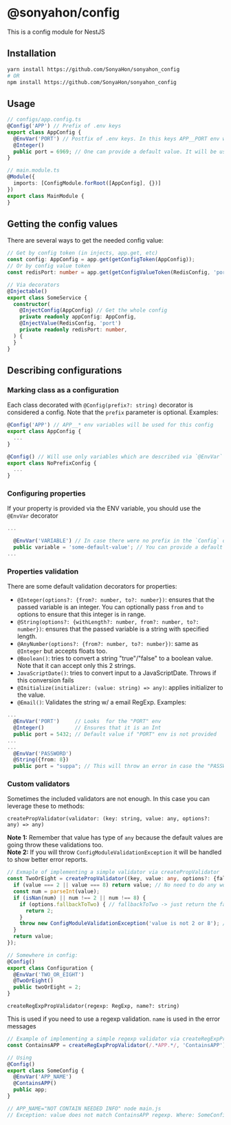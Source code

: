 # @sonyahon/config

This is a config module for NestJS

## Installation
```bash
yarn install https://github.com/SonyaHon/sonyahon_config
# OR
npm install https://github.com/SonyaHon/sonyahon_config
```

## Usage

```typescript
// configs/app.config.ts
@Config('APP') // Prefix of .env keys
export class AppConfig {
  @EnvVar('PORT') // Postfix of .env keys. In this keys APP__PORT env will be used
  @Integer()
  public port = 6969; // One can provide a default value. It will be used if no environmnet variable is present
}

// main.module.ts
@Module({
  imports: [ConfigModule.forRoot([AppConfig], {})]
})
export class MainModule {
}
```

## Getting the config values
There are several ways to get the needed config value:

```typescript
// Get by config token (in injects, app.get, etc)
const config: AppConfig = app.get(getConfigToken(AppConfig));
// Or by config value token
const redisPort: number = app.get(getConfigValueToken(RedisConfig, 'port'));

// Via decorators
@Injectable()
export class SomeService {
  constructor(
    @InjectConfig(AppConfig) // Get the whole config
    private readonly appConfig: AppConfig,
    @InjectValue(RedisConfig, 'port')
    private readonly redisPort: number,
  ) {
  }
}
```

## Describing configurations
### Marking class as a configuration
Each class decorated with `@Config(prefix?: string)` decorator is considered
a config. Note that the `prefix` parameter is optional. 
Examples:
```typescript
@Config('APP') // APP__* env variables will be used for this config
export class AppConfig {
  ...
}

@Config() // Will use only variables which are described via `@EnvVar` decorator
export class NoPrefixConfig {
  ...
}
```
### Configuring properties

If your property is provided via the ENV variable, you should use the `@EnvVar` decorator
```typescript
...

  @EnvVar('VARIABLE') // In case there were no prefix in the `Config` decorator this will look app just the "VARIABLE" env variable. If there was some prefix, then "PREFIX__VARIABLE" env will be used.
  public variable = 'some-default-value'; // You can provide a default value, which will be used if the desired env variable is not presented
...
```

### Properties validation
There are some default validation decorators for properties:
* `@Integer(options?: {from?: number, to?: number})`: ensures that the passed variable is an integer. You can optionally pass `from` and `to` options to ensure that this integer is in range.
* `@String(options?: {withLength?: number, from?: number, to?: number})`: ensures that the passed variable is a string with specified length.
* `@AnyNumber(options?: {from?: number, to?: number})`: same as `@Integer` but accepts floats too.
* `@Boolean()`: tries to convert a string "true"/"false" to a boolean value. Note that it can accept only this 2 strings.
* `JavaScriptDate()`: tries to convert input to a JavaScriptDate. Throws if this conversion fails
* `@Initialize(initializer: (value: string) => any)`: applies initializer to the value.
* `@Email()`: Validates the string w/ a email RegExp. 
Examples:
```typescript
...
  @EnvVar('PORT')     // Looks  for the "PORT" env
  @Integer()          // Ensures that it is an Int
  public port = 5432; // Default value if "PORT" env is not provided
...
...
  @EnvVar('PASSWORD')  
  @String({from: 8})   
  public port = "suppa"; // This will throw an error in case the "PASSWORD" env is not found or it is too short. Cause the default value "suppa" will not pass the "{from: 8}" validation test
```

### Custom validators
Sometimes the included validators are not enough. In this case you can leverage these to methods:  

`createPropValidator(validator: (key: string, value: any, options?: any) => any)`  

**Note 1:** Remember that value has type of `any` because the default values are going throw these validations too.  
**Note 2:** If you will throw `ConfigModuleValidationException` it will be handled to show better error reports.
```typescript
// Exmaple of implementing a simple validator via createPropValidator
const TwoOrEight = createPropValidator((key, value: any, options?: {fallbackToTwo: boolean}) => {
  if (value === 2 || value === 8) return value; // No need to do any work. Probably one of the default values;
  const num = parseInt(value);
  if (isNan(num) || num !== 2 || num !== 8) {
    if (options.fallbackToTwo) { // fallbackToTwo -> just return the fallback value
      return 2;
    } 
    throw new ConfigModuleValidationException('value is not 2 or 8'); // Passed value is not a number or it is not equal to 2 or 8. 
  }
  return value;
});

// Somewhere in config:
@Config() 
export class Configuration {
  @EnvVar('TWO_OR_EIGHT')
  @TwoOrEight()
  public twoOrEight = 2;
}
```

`createRegExpPropValidator(regexp: RegExp, name?: string)`  

This is used if you need to use a regexp validation. `name` is used in the error messages

```typescript
// Example of implementing a simple regexp validator via createRegExpPropValidator
const ContainsAPP = createRegExpPropValidator(/.*APP.*/, 'ContainsAPP');

// Using
@Config()
export class SomeConfig {
  @EnvVar('APP_NAME')
  @ContainsAPP()
  public app;
}

// APP_NAME="NOT CONTAIN NEEDED INFO" node main.js
// Exception: value does not match ContainsAPP regexp. Where: SomeConfig::app. Passed value: <NOT CONTAIN NEEDED INFO> with type of "string"
```
